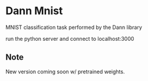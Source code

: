 # Dann Mnist

MNIST classification task performed by the Dann library

run the python server and connect to localhost:3000


Note
-------
New version coming soon w/ pretrained weights.
